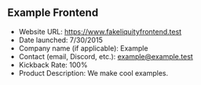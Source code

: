 ## Example Frontend
- Website URL: https://www.fakeliquityfrontend.test
- Date launched: 7/30/2015
- Company name (if applicable): Example 
- Contact (email, Discord, etc.): example@example.test
- Kickback Rate: 100%
- Product Description: We make cool examples. 
